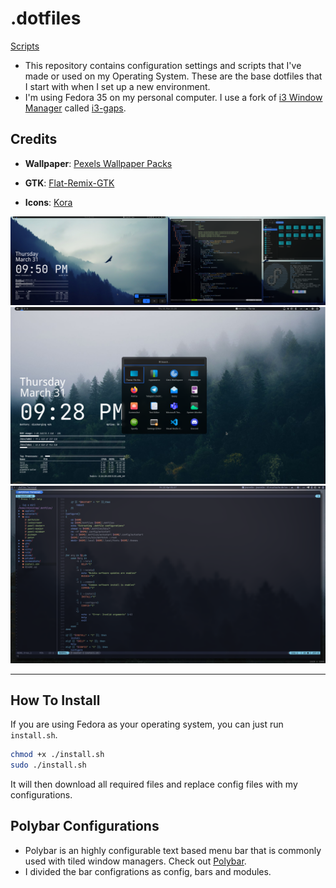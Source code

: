 # .dotfiles
<a href="bin/">Scripts</a>


- This repository contains configuration settings and scripts that I've made or
used on my Operating System. These are the base dotfiles that I start with
when I set up a new environment.
- I'm using Fedora 35 on my personal computer. I use a fork of
<a href="https://github.com/i3/i3">i3 Window Manager</a> called <a href="https://github.com/Airblader/i3">i3-gaps</a>.
## Credits

- **Wallpaper**: [Pexels Wallpaper Packs](https://www.pexels.com)

- **GTK**: [Flat-Remix-GTK](https://www.gnome-look.org/p/1214931)

- **Icons**: [Kora](https://www.gnome-look.org/p/1256209/)

<img src="screenshots/dual_screen.png">

<img src="screenshots/main.png">

<img src="screenshots/neovim.png">

---

## How To Install

If you are using Fedora as your operating system, you can just run `install.sh`.

```bash
chmod +x ./install.sh
sudo ./install.sh
```

It will then download all required files and replace config files with my configurations.

## Polybar Configurations

- Polybar is an highly configurable text based menu bar that is commonly used with
tiled window managers. Check out <a href="https://github.com/polybar/polybar">Polybar</a>.
- I divided the bar configrations as config, bars and modules.


